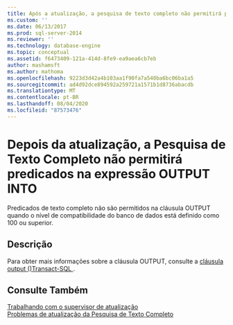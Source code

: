 ```yaml
---
title: Após a atualização, a pesquisa de texto completo não permitirá predicados na expressão OUTPUT INTO | Microsoft Docs
ms.custom: ''
ms.date: 06/13/2017
ms.prod: sql-server-2014
ms.reviewer: ''
ms.technology: database-engine
ms.topic: conceptual
ms.assetid: f6473409-121a-414d-8fe9-ea9aea6cb7eb
author: mashamsft
ms.author: mathoma
ms.openlocfilehash: 9223d3d42a4b103aa1f90fa7a540ba6bc06ba1a5
ms.sourcegitcommit: ad4d92dce894592a259721a1571b1d8736abacdb
ms.translationtype: MT
ms.contentlocale: pt-BR
ms.lasthandoff: 08/04/2020
ms.locfileid: "87573476"
---
```

# <a name="after-upgrade-full-text-search-will-not-allow-predicates-in-output-into-expression"></a>Depois da atualização, a Pesquisa de Texto Completo não permitirá predicados na expressão OUTPUT INTO
  Predicados de texto completo não são permitidos na cláusula OUTPUT quando o nível de compatibilidade do banco de dados está definido como 100 ou superior.  
  
## <a name="description"></a>Descrição  
 Para obter mais informações sobre a cláusula OUTPUT, consulte a [cláusula output &#40;&#41;Transact-SQL ](/sql/t-sql/queries/output-clause-transact-sql).  
  
## <a name="see-also"></a>Consulte Também  
 [Trabalhando com o supervisor de atualização](../../../2014/sql-server/install/working-with-upgrade-advisor.md)   
 [Problemas de atualização da Pesquisa de Texto Completo](../../../2014/sql-server/install/full-text-search-upgrade-issues.md)  
  
  
